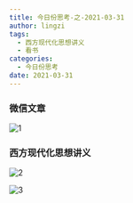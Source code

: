 ```yaml
---
title: 今日份思考-之-2021-03-31
author: lingzi
tags:
  - 西方现代化思想讲义
  - 看书
categories:
  - 今日份思考
date: 2021-03-31
---
```


### 微信文章
![1](./1.jpg)

### 西方现代化思想讲义
![2](./2.jpg)

![3](./3.jpg)

